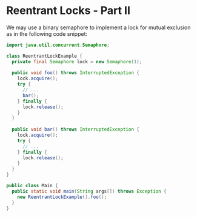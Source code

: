 # Reentrant Locks - Part II

We may use a binary semaphore to implement a lock for mutual exclusion
as in the following code snippet:

```java runnable
import java.util.concurrent.Semaphore;

class ReentrantLockExample {
  private final Semaphore lock = new Semaphore(1);
  
  public void foo() throws InterruptedException {
    lock.acquire();
    try {
      // ...
      bar();
    } finally {
      lock.release();
    }
  }
  
  public void bar() throws InterruptedException {
    lock.acquire();
    try {
      // ...
    } finally {
      lock.release();
    }
  }
}

public class Main {
  public static void main(String args[]) throws Exception {
    new ReentrantLockExample().foo();
  }
}
```
